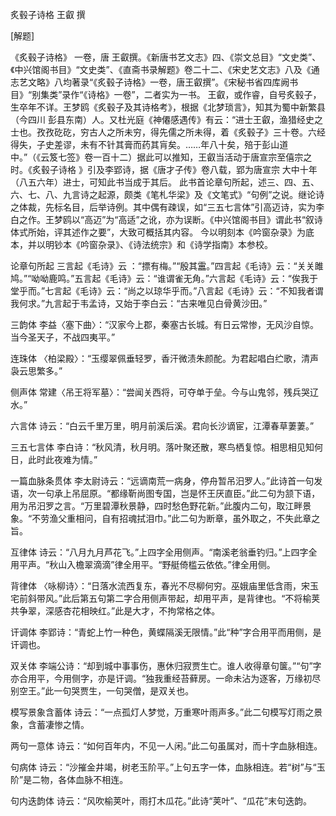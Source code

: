 
炙毂子诗格     王叡 撰

[解题]

《炙毂子诗格》 一卷，唐 王叡撰。《新唐书艺文志》四、《崇文总目》“文史类”、《中兴馆阁书目》“文史类”、《直斋书录解题》卷二十二、《宋史艺文志》八及《通志艺文略》八均著录“《炙毂子诗格》一卷，唐王叡撰”。《宋秘书省四库阙书目》“别集类”录作“《诗格》一卷”，二者实为一书。
王叡，或作睿，自号炙毂子，生卒年不详。王梦鸥《炙毂子及其诗格考》，根据《北梦琐言》，知其为蜀中新繁县（今四川 彭县东南）人。又杜光庭《神僊感遇传》有云：“进士王叡，渔猎经史之士也。孜孜矻矻，穷古人之所未穷，得先儒之所未得，着《炙毂子》三十卷。六经得失，子史差谬，未有不针其膏而药其肓矣。……年八十矣，殕于彭山道中。”（《云笈七签》卷一百十二）据此可以推知，王叡当活动于唐宣宗至僖宗之时。《炙毂子诗格 》引及李郢诗，据《唐才子传》卷八载，郢为唐宣宗 大中十年（八五六年）进士，可知此书当成于其后。
此书首论章句所起，述三、四、五、六、七、八、九言诗之起源，颇类《笔札华梁》及《文笔式》“句例”之说。继论诗之体裁，先标名目，后举诗例。其中偶有疎误，如“三五七言体”引高迈诗，实为李白之作。王梦鸥以“高迈”为“高适”之讹，亦为误断。《中兴馆阁书目》谓此书“叙诗体式所始，评其述作之要”，大致可概括其内容。
今以明刻本《吟窗杂录》为底本，并以明钞本《吟窗杂录》、《诗法统宗》和《诗学指南》本参校。

论章句所起
三言起《毛诗》云 ：“摽有梅。”“殷其靁。”四言起《毛诗》云：“关关雎鸠。”“呦呦鹿鸣。”五言起《毛诗》云：“谁谓雀无角。”六言起《毛诗》云：“俟我于堂乎而。”七言起《毛诗》云：“尚之以琼华乎而。”八言起《毛诗》云：“不知我者谓我何求。”九言起于韦孟诗，又始于李白云：“古来唯见白骨黄沙田。”

三韵体
李益〈塞下曲〉：“汉家今上郡，秦塞古长城。有日云常惨，无风沙自惊。当今圣天子，不战四夷平。”

连珠体
〈柏梁殿〉：“玉缨翠佩垂轻罗，香汗微渍朱颜酡。为君起唱白纻歌，清声袅云思繁多。”

侧声体
常建〈吊王将军墓〉：“尝闻关西将，可夺单于垒。今与山鬼邻，残兵哭辽水。”

六言体
诗云：“白云千里万里，明月前溪后溪。君向长沙谪宦，江潭春草萋萋。”

三五七言体
李白诗：“秋风清，秋月明。落叶聚还散，寒鸟栖复惊。相思相见知何日，此时此夜难为情。”

一篇血脉条贯体
李太尉诗云：“远谪南荒一病身，停舟暂吊汨罗人。”此诗首一句发语，次一句承上吊屈原。“都缘靳尚图专国，岂是怀王厌直臣。”此二句为颔下语，用为吊汨罗之言。“万里碧潭秋景静，四时愁色野花新。”此腹内二句，取江畔景象。“不劳渔父重相问，自有招魂拭泪巾。”此二句为断章，虽外取之，不失此章之旨。

互律体
诗云：“八月九月芦花飞。”上四字全用侧声。“南溪老翁垂钓归。”上四字全用平声。“秋山入檐翠滴滴”律全用平。“野艇倚槛云依依。”律全用侧。

背律体
〈咏柳诗〉：“日落水流西复东，春光不尽柳何穷。巫娥庙里低含雨，宋玉宅前斜带风。”此后第五句第二字合用侧声带起，却用平声，是背律也。“不将榆荚共争翠，深感杏花相映红。”此是大才，不拘常格之体。

讦调体
李郢诗：“青蛇上竹一种色，黄蝶隔溪无限情。”此“种”字合用平而用侧，是讦调也。

双关体
李端公诗：“却到城中事事伤，惠休归寂贾生亡。谁人收得章句箧。”“句”字亦合用平，今用侧字，亦是讦调。“独我重经苔藓房。一命未沾为逐客，万缘初尽别空王。”此一句哭贾生，一句哭僧，是双关也。

模写景象含蓄体
诗云：“一点孤灯人梦觉，万重寒叶雨声多。”此二句模写灯雨之景象，含蓄凄惨之情。

两句一意体
诗云：“如何百年内，不见一人闲。”此二句虽属对，而十字血脉相连。

句病体
诗云：“沙摧金井竭，树老玉阶平。”上句五字一体，血脉相连。若“树”与“玉阶”是二物，各体血脉不相连。

句内迭韵体
诗云：“风吹榆荚叶，雨打木瓜花。”此诗“荚叶”、“瓜花”末句迭韵。

